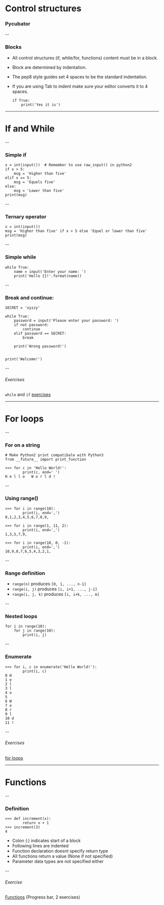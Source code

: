 <!-- .slide: data-background="img/puzzles.jpg" -->
# Control structures

### Pycubator

--
### Blocks

-   All control structures (if, while/for, functions) content must be in a block.
-   Block are determined by indentation.
-   The pep8 style guides set 4 spaces to be the standard indentation.
-   If you are using Tab to indent make sure your editor converts it to 4 spaces.

        if True:
            print('Yes it is')

---

# If and While

--
### Simple if

    x = int(input())  # Remember to use raw_input() in python2
    if x > 5:
        msg = 'Higher than five'
    elif x == 5:
        msg = 'Equels five'
    else:
        msg = 'Lower than five'
    print(msg)

--
### Ternary operator

    x = int(input())
    msg = 'Higher than five' if x > 5 else 'Equel or lower than five'
    print(msg)

--
### Simple while

    while True:
        name = input('Enter your name: ')
        print('Hello {}!'.format(name))

--
### Break and continue:

    SECRET = 'xyzzy'

    while True:
        password = input('Please enter your password: ')
        if not password:
            continue
        elif password == SECRET:
            break

        print('Wrong password!')


    print('Welcome!')

--
###### Exercises

`while` and `if` [exercises](http://lms.10x.org.il/item/12/)

---

# For loops

--
### For on a string

    # Make Python2 print compatibale with Python3
    from __future__ import print_function

    >>> for c in 'Hello World!':
            print(c, end=' ')
    H e l l o   W o r l d !

--
### Using range()

    >>> for i in range(10):
            print(i, end=',')
    0,1,2,3,4,5,6,7,8,9,

    >>> for i in range(1, 11, 2):
            print(i, end=',')
    1,3,5,7,9,

    >>> for i in range(10, 0, -1):
            print(i, end=',')
    10,9,8,7,6,5,4,3,2,1,

--
### Range definition

*   `range(n)` produces `[0, 1, ..., n-1]`
*   `range(i, j)` produces `[i, i+1, ..., j-1]`
*   `range(i, j, k)` produces `[i, i+k, ..., m]`

--

### Nested loops

    for i in range(10):
        for j in range(10):
            print(i, j)

--
### Enumerate
    >>> for i, c in enumerate('Hello World!'):
            print(i, c)
    0 H
    1 e
    2 l
    3 l
    4 o
    5
    6 W
    7 o
    8 r
    9 l
    10 d
    11 !

--
###### Exercises
[for loops](http://lms.10x.org.il/item/15/)

---

# Functions

--
### Definition

    >>> def increment(x):
            return x + 1
    >>> increment(3)
    4

*   Colon (:) indicates start of a block
*   Following lines are indented
*   Function declaration doesnt specify return type
*   All functions return a value (None if not specified)
*   Parameter data types are not specified either

--
###### Exercise

[Functions](http://lms.10x.org.il/item/145/)
(Progress bar, 2 exercises)
